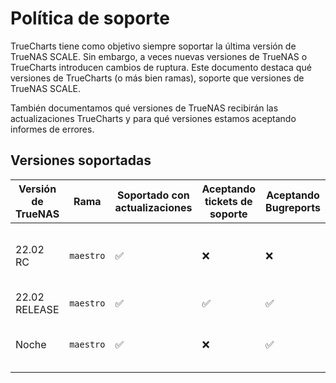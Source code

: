 # Política de soporte

TrueCharts tiene como objetivo siempre soportar la última versión de TrueNAS SCALE. Sin embargo, a veces nuevas versiones de TrueNAS o TrueCharts introducen cambios de ruptura. Este documento destaca qué versiones de TrueCharts (o más bien ramas), soporte que versiones de TrueNAS SCALE.

También documentamos qué versiones de TrueNAS recibirán las actualizaciones TrueCharts y para qué versiones estamos aceptando informes de errores.

## Versiones soportadas

| Versión de TrueNAS | Rama      | Soportado con actualizaciones | Aceptando tickets de soporte | Aceptando Bugreports | Notas                                           |
| ------------------ | --------- | ----------------------------- | ---------------------------- | -------------------- | ----------------------------------------------- |
| 22.02 RC           | `maestro` | :white_check_mark:          | :x:                          | :x:                  | Recomendado para actualizar a 22.02 RELEASE     |
| 22.02 RELEASE      | `maestro` | :white_check_mark:          | :white_check_mark:         | :white_check_mark: | Versión más estable                             |
| Noche              | `maestro` | :white_check_mark:          | :x:                          | :white_check_mark: | Por favor sólo envíe errores durante la defensa |
